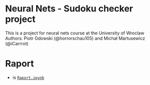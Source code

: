 # Neural Nets - Sudoku checker project
This is a project for neural nets course at the University of Wroclaw
Authors: Piotr Gdowski (@horrorschau105) and Michał Martusewicz (@iCarrrot)

# Raport
 - is [`Raport.ipynb`](here)
